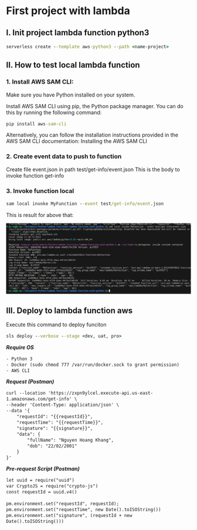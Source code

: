 # First project with lambda

## I. Init project lambda function python3

```cmd
serverless create --template aws-python3 --path <name-project>
```
## II. How to test local lambda function
### 1. Install AWS SAM CLI:

Make sure you have Python installed on your system.

Install AWS SAM CLI using pip, the Python package manager. You can do this by running the following command:
```cmd
pip install aws-sam-cli
```
Alternatively, you can follow the installation instructions provided in the AWS SAM CLI documentation: Installing the AWS SAM CLI

### 2. Create event data to push to function
Create file event.json in path test/get-info/event.json 
This is the body to invoke function get-info

### 3. Invoke function local
```cmd
sam local invoke MyFunction --event test/get-info/event.json
```
This is result for above that:

![alt text](document/image/image.png)

## III. Deploy to lambda function aws 

Execute this command to deploy funciton

```cmd
sls deploy --verbose --stage <dev, uat, pro>
```
***Require OS***
```
- Python 3 
- Docker (sudo chmod 777 /var/run/docker.sock to grant permission)
- AWS CLI
```


***Request (Postman)***
```curl
curl --location 'https://zxpn9ylcel.execute-api.us-east-1.amazonaws.com/get-info' \
--header 'Content-Type: application/json' \
--data '{
    "requestId": "{{requestId}}",
    "requestTime": "{{requestTime}}",
    "signature": "{{signature}}",
    "data": {
        "fullName": "Nguyen Hoang Khang", 
        "dob": "22/02/2001"
    }
}'
```

***Pre-request Script (Postman)***
```curl
let uuid = require("uuid")
var CryptoJS = require("crypto-js")
const requestId = uuid.v4()

pm.environment.set("requestId", requestId);
pm.environment.set("requestTime", new Date().toISOString())
pm.environment.set("signature", (requestId + new Date().toISOString()))
```